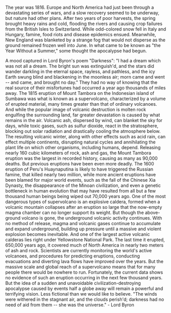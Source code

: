 
The year was 1816.
Europe and North America had just been through
a devastating series of wars,
and a slow recovery seemed to be underway,
but nature had other plans.
After two years of poor harvests,
the spring brought heavy rains and cold,
flooding the rivers and causing crop failures
from the British Isles to Switzerland.
While odd-colored snow fell in Italy and Hungary,
famine, food riots and disease epidemics ensued.
Meanwhile, New England was blanketed
by a strange fog
that would not disperse
as the ground remained frozen
well into June.
In what came to be known as &quot;the Year Without a Summer,&quot;
some thought the apocalypse had begun.

A mood captured in Lord Byron&#39;s poem &quot;Darkness&quot;:
&quot;I had a dream which was not all a dream.
The bright sun was extinguish&#39;d,
and the stars did wander darkling in the eternal space,
rayless, and pathless,
and the icy Earth swung blind and blackening
in the moonless air;
morn came and went -- and came, and brought no day.&quot;
They had no way of knowing
that the real source of their misfortunes
had occurred a year ago thousands of miles away.
The 1815 eruption of Mount Tambora
on the Indonesian island of Sumbawa
was what is known as a supervolcano,
characterized by a volume of erupted material,
many times greater than that of ordinary volcanoes.
And while the popular image of volcanic destruction
is molten rock engulfing the surrounding land,
far greater devastation is caused
by what remains in the air.
Volcanic ash, dispersed by wind,
can blanket the sky for days,
while toxic gases, such as sulfur dioxide,
react in the stratosphere,
blocking out solar radiation
and drastically cooling the atmosphere below.
The resulting volcanic winter,
along with other effects such as acid rain,
can effect multiple continents,
disrupting natural cycles
and annihilating the plant life on which other organisms,
including humans, depend.
Releasing nearly 160 cubic kilometers
of rock, ash and gas,
the Mount Tambora eruption
was the largest in recorded history,
causing as many as 90,000 deaths.
But previous eruptions have been even more deadly.
The 1600 eruption of Peru&#39;s Huaynaputina
is likely to have triggered the Russian famine,
that killed nearly two million,
while more ancient eruptions have been blamed for major world events,
such as the fall of the Chinese Xia Dynasty,
the disappearance of the Minoan civilization,
and even a genetic bottleneck in human evolution
that may have resulted from all but a few thousand human beings
being wiped out 70,000 years ago.
One of the most dangerous types of supervolcano
is an explosive caldera,
formed when a volcanic mountain collapses
after an eruption so large
that the now-empty magma chamber
can no longer support its weight.
But though the above-ground volcano is gone,
the underground volcanic activity continues.
With no method of release,
magma and volcanic gases continue
to accumulate and expand underground,
building up pressure until a massive and violent explosion
becomes inevitable.
And one of the largest active volcanic calderas
lies right under Yellowstone National Park.
The last time it erupted, 650,000 years ago,
it covered much of North America
in nearly two meters of ash and rock.
Scientists are currently monitoring
the world&#39;s active volcanoes,
and procedures for predicting eruptions,
conducting evacuations and diverting lava flows
have improved over the years.
But the massive scale and global reach
of a supervolcano
means that for many people there would be nowhere to run.
Fortunately, the current data shows no evidence
of such an eruption occurring in the next few thousand years.
But the idea of a sudden and unavoidable
civilization-destroying apocalypse
caused by events half a globe away
will remain a powerful and terrifying vision.
Less fictional than we would like to believe.
&quot;The winds were withered in the stagnant air,
and the clouds perish&#39;d;
darkness had no need of aid from them --
she was the universe.&quot; - Lord Byron
